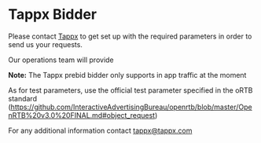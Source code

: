 # Tappx Bidder

Please contact [Tappx](../../static/bidder-info/tappx.yaml) to get set up with the required parameters in order to send us your requests.

Our operations team will provide 

**Note:** The Tappx prebid bidder only supports in app traffic at the moment

As for test parameters, use the official test parameter specified in the oRTB standard (https://github.com/InteractiveAdvertisingBureau/openrtb/blob/master/OpenRTB%20v3.0%20FINAL.md#object_request)

For any additional information contact tappx@tappx.com

